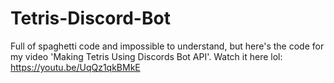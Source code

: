 # Tetris-Discord-Bot
Full of spaghetti code and impossible to understand, but here's the code for my video 'Making Tetris Using Discords Bot API'. Watch it here lol: https://youtu.be/UqQz1qkBMkE
